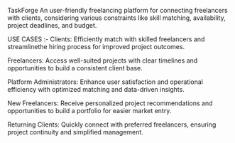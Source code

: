 TaskForge 
An user-friendly freelancing platform for connecting freelancers with clients, considering various constraints like skill matching, availability, project deadlines, and budget.

USE CASES :- Clients: Efficiently match with skilled freelancers and streamlinethe hiring process for improved project outcomes.

Freelancers: Access well-suited projects with clear timelines and opportunities to build a consistent client base.

Platform Administrators: Enhance user satisfaction and operational efficiency with optimized matching and data-driven insights.

New Freelancers: Receive personalized project recommendations and opportunities to build a portfolio for easier market entry.

Returning Clients: Quickly connect with preferred freelancers, ensuring project continuity and simplified management.

